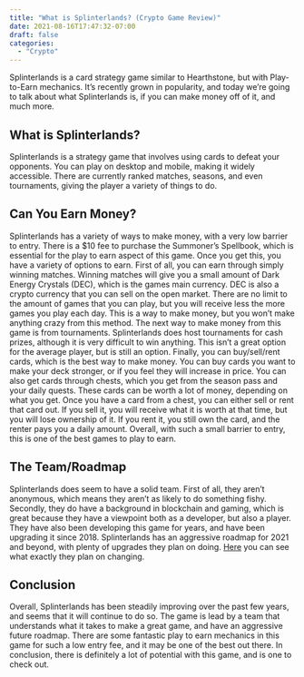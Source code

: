 ```yaml
---
title: "What is Splinterlands? (Crypto Game Review)"
date: 2021-08-16T17:47:32-07:00
draft: false
categories:
  - "Crypto"
---
```



Splinterlands is a card strategy game similar to Hearthstone, but with Play-to-Earn mechanics. It’s recently grown in popularity, and today we’re going to talk about what Splinterlands is, if you can make money off of it, and much more.

## What is Splinterlands?

Splinterlands is a strategy game that involves using cards to defeat your opponents. You can play on desktop and mobile, making it widely accessible. There are currently ranked matches, seasons, and even tournaments, giving the player a variety of things to do.


## Can You Earn Money?

Splinterlands has a variety of ways to make money, with a very low barrier to entry. There is a $10 fee to purchase the Summoner’s Spellbook, which is essential for the play to earn aspect of this game. Once you get this, you have a variety of options to earn. First of all, you can earn through simply winning matches. Winning matches will give you a small amount of Dark Energy Crystals (DEC), which is the games main currency. DEC is also a crypto currency that you can sell on the open market. There are no limit to the amount of games that you can play, but you will receive less the more games you play each day. This is a way to make money, but you won’t make anything crazy from this method. The next way to make money from this game is from tournaments. Splinterlands does host tournaments for cash prizes, although it is very difficult to win anything. This isn’t a great option for the average player, but is still an option. Finally, you can buy/sell/rent cards, which is the best way to make money. You can buy cards you want to make your deck stronger, or if you feel they will increase in price. You can also get cards through chests, which you get from the season pass and your daily quests. These cards can be worth a lot of money, depending on what you get. Once you have a card from a chest, you can either sell or rent that card out. If you sell it, you will receive what it is worth at that time, but you will lose ownership of it. If you rent it, you still own the card, and the renter pays you a daily amount. Overall, with such a small barrier to entry, this is one of the best games to play to earn.

## The Team/Roadmap

Splinterlands does seem to have a solid team. First of all, they aren’t anonymous, which means they aren’t as likely to do something fishy. Secondly, they do have a background in blockchain and gaming, which is great because they have a viewpoint both as a developer, but also a player. They have also been developing this game for years, and have been upgrading it since 2018. Splinterlands has an aggressive roadmap for 2021 and beyond, with plenty of upgrades they plan on doing. [Here](https://docs.splinterlands.com/timeline/roadmap) you can see what exactly they plan on changing.

## Conclusion

Overall, Splinterlands has been steadily improving over the past few years, and seems that it will continue to do so. The game is lead by a team that understands what it takes to make a great game, and have an aggressive future roadmap. There are some fantastic play to earn mechanics in this game for such a low entry fee, and it may be one of the best out there. In conclusion, there is definitely a lot of potential with this game, and is one to check out.
